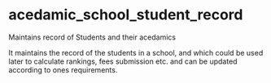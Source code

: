 # acedamic_school_student_record
Maintains record of Students and their acedamics

It maintains the record of the students in a school, and which could be used later to calculate rankings, fees submission etc. and can be updated according to ones requirements.
